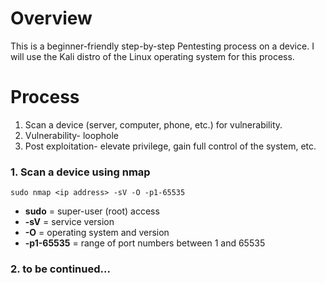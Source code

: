# Overview
This is a beginner-friendly step-by-step Pentesting process on a device. I will use the Kali distro of the Linux operating system for this process.

# Process
1. Scan a device (server, computer, phone, etc.) for vulnerability.
2. Vulnerability- loophole
3. Post exploitation- elevate privilege, gain full control of the system, etc.

### 1. Scan a device using nmap
`sudo nmap <ip address> -sV -O -p1-65535`
* **sudo** = super-user (root) access
* **-sV** = service version
* **-O** = operating system and version
* **-p1-65535** = range of port numbers between 1 and 65535

### 2. to be continued...
